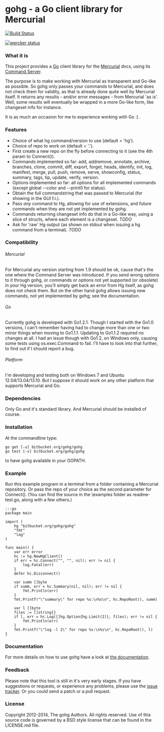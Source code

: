 # gohg - a Go client library for Mercurial


[![Build Status](https://drone.io/bitbucket.org/gohg/gohg/status.png)](https://drone.io/bitbucket.org/gohg/gohg/latest)

[![wercker status](https://app.wercker.com/status/be2e7f6feed00063ea688ebaf4be67f9/s "wercker status")](https://app.wercker.com/project/bykey/be2e7f6feed00063ea688ebaf4be67f9)

### What it is

This project provides a [Go](http://golang.org) client library for the
[Mercurial](http://mercurial.selenic.com) dvcs, using its
[Command Server](http://mercurial.selenic.com/wiki/CommandServer).

The purpose is to make working with Mercurial as transparent and Go-like as
possible. So gohg only passes your commands to Mercurial, and does not check
them for validity, as that is already done quite well by Mercurial itself.
It returns any results - and/or error messages - from Mercurial 'as is'.
Well, some results will eventually be wrapped in a more Go-like form, like
changeset info for instance.

It is as much an occasion for me to experience working with Go :) .


### Features

- Choice of what hg command/version to use (default = 'hg').
- Choice of repo to work on (default = '.').
- First create a new repo on the fly before connecting to it (see the 4th param to Connect()).
- Commands implemented so far: add, addremove, annotate, archive, branches, clone, commit, diff, export, forget, heads, identify, init, log, manifest, merge, pull, push, remove, serve, showconfig, status, summary, tags, tip, update, verify, version.
- Options implemented so far: all options for all implemented commands (except global --color and --print0 for status).
- Obtain the full commandstring that was passed to Mercurial (for showing in the GUI f.i.).
- Pass _any_ command to Hg, allowing for use of extensions, and future commands when they are not yet implemented by gohg.
- Commands returning changeset info do that in a Go-like way, using a slice of structs, where each element is a changeset. _TODO_
- Ask for 'raw' Hg output (as shown on stdout when issuing a hg command from a terminal). _TODO_

### Compatibility

###### Mercurial

For Mercurial any version starting from 1.9 should be ok, cause that's the one
where the Command Server was introduced. If you send wrong options to it through
gohg, or commands or options not yet supported (or obsolete) in your Hg version,
you'll simply get back an error from Hg itself, as gohg does not check them.
But on the other hand gohg allows issuing new commands, not yet implemented
by gohg; see the documentation.

###### Go

Currently gohg is developed with Go1.2.1. Though I started with the
Go1.0 versions, I can't remember having had to change more than one or two minor
things when moving to Go1.1.1. Updating to Go1.1.2 required no changes at all.
I had an issue though with Go1.2, on Windows only, causing some tests using
os.exec.Command to fail. I'll have to look into that further, to find out if I
should report a bug.

###### Platform

I'm developing and testing both on Windows 7 and Ubuntu 12.04/13.04/13.10. But I suppose
it should work on any other platform that supports Mercurial and Go.

### Dependencies

Only Go and it's standard library. And Mercurial should be installed of course.

### Installation

At the commandline type:

    go get [-u] bitbucket.org/gohg/gohg
    go test [-v] bitbucket.org/gohg/gohg

to have gohg available in your GOPATH.

### Example

Run this example program in a terminal from a folder containing a Mercurial
repository. Or pass the repo of your choice as the second parameter for
Connect(). (You can find the source in the \examples folder as readme-test.go,
along with a few others.)

    :::go
    package main

    import (
        hg "bitbucket.org/gohg/gohg"
        "fmt"
        "log"
    )

    func main() {
        var err error
        hc := hg.NewHgClient()
        if err = hc.Connect("", "", nil); err != nil {
            log.Fatal(err)
        }
        defer hc.Disconnect()

        var summ []byte
        if summ, err = hc.Summary(nil, nil); err != nil {
            fmt.Println(err)
        }
        fmt.Printf("\"summary\" for repo %s:\n%s\n", hc.RepoRoot(), summ)

        var l []byte
        files := []string{}
        if l, err = hc.Log([]hg.Option{hg.Limit(2)}, files); err != nil {
            fmt.Println(err)
        }
        fmt.Printf("\"log -l 2\" for repo %s:\n%s\n", hc.RepoRoot(), l)
    }

### Documentation

For more details on how to use gohg have a look at
[the documentation](http://godoc.org/bitbucket.org/gohg/gohg).

### Feedback

Please note that this tool is still in it's very early stages.
If you have suggestions or requests, or experience any problems, please use the
[issue tracker](https://bitbucket.org/gohg/gohg/issues?status=new&status=open).
Or you could send a patch or a pull request.

### License

Copyright 2012-2014, The gohg Authors. All rights reserved.
Use of this source code is governed by a BSD style license
that can be found in the LICENSE.md file.
